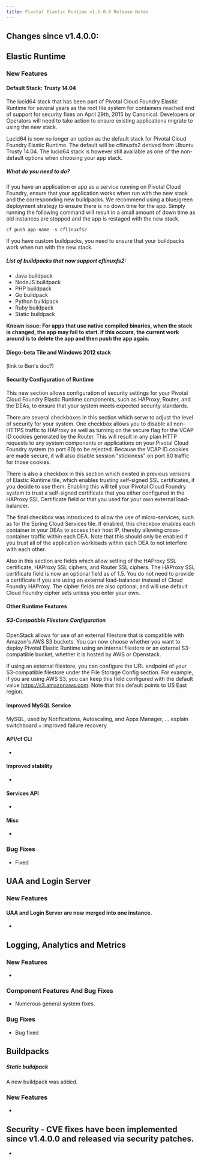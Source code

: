 ```yaml
---
title: Pivotal Elastic Runtime v1.5.0.0 Release Notes
---
```


## Changes since v1.4.0.0:

## Elastic Runtime

### New Features

#### Default Stack: Trusty 14.04

The lucid64 stack that has been part of Pivotal Cloud Foundry Elastic Runtime for several years as the root file system for containers reached end of support for security fixes on April 29th, 2015 by Canonical. Developers or Operators will need to take action to ensure existing applications migrate to using the new stack.

Lucid64 is now no longer an option as the default stack for Pivotal Cloud Foundry Elastic Runtime. The default will be cflinuxfs2 derived from Ubuntu Trusty 14.04. The lucid64 stack is however still available as one of the non-default options when choosing your app stack.

##### What do you need to do?

If you have an application or app as a service running on Pivotal Cloud Foundry, ensure that your application works when run with the new stack and the corresponding new buildpacks. We recommend using a blue/green deployment strategy to ensure there is no down time for the app. Simply running the following command will result in a small amount of down time as old instances are stopped and the app is restaged with the new stack.

	cf push app-name -s cflinuxfs2

If you have custom buildpacks, you need to ensure that your buildpacks work when run with the new stack.

##### List of buildpacks that now support cflinuxfs2:

* Java buildpack
* NodeJS buildpack
* PHP buildpack
* Go buildpack
* Python buildpack
* Ruby buildpack
* Static buildpack

<b>Known issue: For apps that use native compiled binaries, when the stack is changed, the app may fail to start. If this occurs, the current work around is to delete the app and then push the app again.</b>

#### Diego-beta Tile and Windows 2012 stack 

(link to Ben's doc?)

#### Security Configuration of Runtime

This new section allows configuration of security settings for your Pivotal Cloud Foundry Elastic Runtime components, such as HAProxy, Router, and the DEAs, to ensure that your system meets expected security standards.

There are several checkboxes in this section which serve to adjust the level of security for your system. One checkbox allows you to disable all non-HTTPS traffic to HAProxy as well as turning on the secure flag for the VCAP ID cookies generated by the Router. This will result in any plain HTTP requests to any system components or applications on your Pivotal Cloud Foundry system (to port 80) to be rejected. Because the VCAP ID cookies are made secure, it will also disable session "stickiness" on port 80 traffic for those cookies.

There is also a checkbox in this section which existed in previous versions of Elastic Runtime tile, which enables trusting self-signed SSL certificates, if you decide to use them. Enabling this will tell your Pivotal Cloud Foundry system to trust a self-signed certificate that you either configured in the HAProxy SSL Certificate field or that you used for your own external load-balancer. 

The final checkbox was introduced to allow the use of micro-services, such as for the Spring Cloud Services tile. If enabled, this checkbox enables each container in your DEAs to access their host IP, thereby allowing cross-container traffic within each DEA. Note that this should only be enabled if you trust all of the application workloads within each DEA to not interfere with each other.

Also in this section are fields which allow setting of the HAProxy SSL certificate, HAProxy SSL ciphers, and Router SSL ciphers. The HAProxy SSL certificate field is now an optional field as of 1.5. You do not need to provide a certificate if you are using an external load-balancer instead of Cloud Foundry HAProxy. The cipher fields are also optional, and will use default Cloud Foundry cipher sets unless you enter your own.

#### Other Runtime Features

##### S3-Compatible Filestore Configuration

OpenStack allows for use of an external filestore that is compatible with Amazon's AWS S3 buckets. You can now choose whether you want to deploy Pivotal Elastic Runtime using an internal filestore or an external S3-compatible bucket, whether it is hosted by AWS or Openstack.

If using an external filestore, you can configure the URL endpoint of your S3-compatible filestore under the File Storage Config section. For example, if you are using AWS S3, you can keep this field configured with the default value https://s3.amazonaws.com. Note that this default points to US East region.

#### Improved MySQL Service
MySQL, used by Notifications, Autoscaling, and Apps Manager, ... explain switchboard + improved failure recovery

#### API/cf CLI
* 

#### Improved stability
* 

#### Services API
* 

#### Misc
* 

### Bug Fixes
* Fixed 

## UAA and Login Server
### New Features
#### UAA and Login Server are now merged into one instance.
* 

## Logging, Analytics and Metrics
### New Features

* 

### Component Features And Bug Fixes
* Numerous general system fixes.

### Bug Fixes

* Bug fixed 

## Buildpacks

##### Static buildpack

A new buildpack was added.

### New Features

* 

## Security - CVE fixes have been implemented since v1.4.0.0 and released via security patches.

* 

